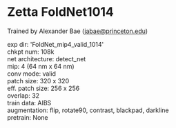 # Zetta FoldNet1014

Trained by Alexander Bae (jabae@princeton.edu)  
  
exp dir: 'FoldNet_mip4_valid_1014'    
chkpt num: 108k  
net architecture: detect_net  
mip: 4 (64 nm x 64 nm)  
conv mode: valid  
patch size: 320 x 320  
eff. patch size: 256 x 256  
overlap: 32  
train data: AIBS  
augmentation: flip, rotate90, contrast, blackpad, darkline  
pretrain: None  